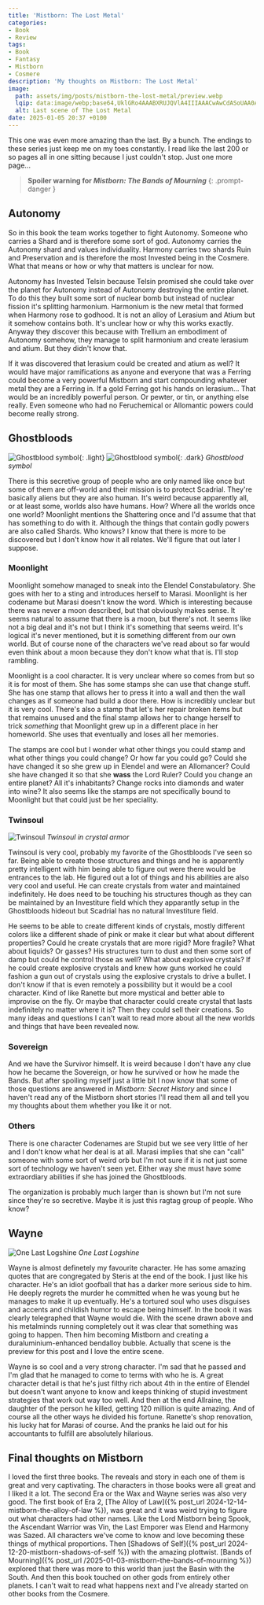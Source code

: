 ```yaml
---
title: 'Mistborn: The Lost Metal'
categories:
- Book
- Review
tags:
- Book
- Fantasy
- Mistborn
- Cosmere
description: 'My thoughts on Mistborn: The Lost Metal'
image:
  path: assets/img/posts/mistborn-the-lost-metal/preview.webp
  lqip: data:image/webp;base64,UklGRo4AAABXRUJQVlA4IIIAAACwAwCdASoUAA0APzmEuVOvKKWisAgB4CcJZgC7ABxotgGWvOt1aAD+y+K5L7Waii0H8MqSAoHSROIv3DhI8OS9MlYlFOoAa9OxFDI3ByPlceMIkVfZOl5fFT+nQDKebw0QLN5NnjZECEUx4n+tjwtPZgE8wByzBp/L/P4BdruE8AAA
  alt: Last scene of The Lost Metal
date: 2025-01-05 20:37 +0100
---
```

This one was even more amazing than the last. By a bunch. The endings to these series just keep me on my toes constantly. I read like the last 200 or so pages all in one sitting because I just couldn't stop. Just one more page...

> **Spoiler warning for *Mistborn: The Bands of Mourning***
{: .prompt-danger }

## Autonomy

So in this book the team works together to fight Autonomy. Someone who carries a Shard and is therefore some sort of god. Autonomy carries the Autonomy shard and values individuality. Harmony carries two shards Ruin and Preservation and is therefore the most Invested being in the Cosmere. What that means or how or why that matters is unclear for now.

Autonomy has Invested Telsin because Telsin promised she could take over the planet for Autonomy instead of Autonomy destroying the entire planet. To do this they built some sort of nuclear bomb but instead of nuclear fission it's splitting harmonium. Harmonium is the new metal that formed when Harmony rose to godhood. It is not an alloy of Lerasium and Atium but it somehow contains both. It's unclear how or why this works exactly. Anyway they discover this because with Trellium an embodiment of Autonomy somehow, they manage to split harmonium and create lerasium and atium. But they didn't know that.

If it was discovered that lerasium could be created and atium as well? It would have major ramifications as anyone and everyone that was a Ferring could become a very powerful Mistborn and start compounding whatever metal they are a Ferring in. If a gold Ferring got his hands on lerasium... That would be an incredibly powerful person. Or pewter, or tin, or anything else really. Even someone who had no Feruchemical or Allomantic powers could become really strong.

## Ghostbloods

![Ghostblood symbol](/assets/img/posts/mistborn-the-lost-metal/ghostblood.png){: .light}
![Ghostblood symbol](/assets/img/posts/mistborn-the-lost-metal/ghostblood_dark.png){: .dark}
_Ghostblood symbol_

There is this secretive group of people who are only named like once but some of them are off-world and their mission is to protect Scadrial. They're basically aliens but they are also human. It's weird because apparently all, or at least some, worlds also have humans. How? Where all the worlds once one world? Moonlight mentions the Shattering once and I'd assume that that has something to do with it. Although the things that contain godly powers are also called Shards. Who knows? I know that there is more to be discovered but I don't know how it all relates. We'll figure that out later I suppose.

### Moonlight

Moonlight somehow managed to sneak into the Elendel Constabulatory. She goes with her to a sting and introduces herself to Marasi. Moonlight is her codename but Marasi doesn't know the word. Which is interesting because there was never a moon described, but that obviously makes sense. It seems natural to assume that there is a moon, but there's not. It seems like not a big deal and it's not but I think it's something that seems weird. It's logical it's never mentioned, but it is something different from our own world. But of course none of the characters we've read about so far would even think about a moon because they don't know what that is. I'll stop rambling.

Moonlight is a cool character. It is very unclear where so comes from but so it is for most of them. She has some stamps she can use that change stuff. She has one stamp that allows her to press it into a wall and then the wall changes as if someone had build a door there. How is incredibly unclear but it is very cool. There's also a stamp that let's her repair broken items but that remains unused and the final stamp allows her to change herself to trick *something* that Moonlight grew up in a different place in her homeworld. She uses that eventually and loses all her memories.

The stamps are cool but I wonder what other things you could stamp and what other things you could change? Or how far you could go? Could she have changed it so she grew up in Elendel and were an Allomancer? Could she have changed it so that she **wass** the Lord Ruler? Could you change an entire planet? All it's inhabitants? Change rocks into diamonds and water into wine? It also seems like the stamps are not specifically bound to Moonlight but that could just be her speciality.

### Twinsoul

![Twinsoul](/assets/img/posts/mistborn-the-lost-metal/twinsoul.jpg)
_Twinsoul in crystal armor_

Twinsoul is very cool, probably my favorite of the Ghostbloods I've seen so far. Being able to create those structures and things and he is apparently pretty intelligent with him being able to figure out were there would be entrances to the lab. He figured out a lot of things and his abilities are also very cool and useful. He can create crystals from water and maintained indefinitely. He does need to be touching his structures though as they can be maintained by an Investiture field which they apparantly setup in the Ghostbloods hideout but Scadrial has no natural Investiture field.

He seems to be able to create different kinds of crystals, mostly different colors like a different shade of pink or make it clear but what about different properties? Could he create crystals that are more rigid? More fragile? What about liquids? Or gasses? His structures turn to dust and then some sort of damp but could he control those as well? What about explosive crystals? If he could create explosive crystals and knew how guns worked he could fashion a gun out of crystals using the explosive crystals to drive a bullet. I don't know if that is even remotely a possibility but it would be a cool character. Kind of like Ranette but more mystical and better able to improvise on the fly. Or maybe that character could create crystal that lasts indefinitely no matter where it is? Then they could sell their creations. So many ideas and questions I can't wait to read more about all the new worlds and things that have been revealed now.

### Sovereign

And we have the Survivor himself. It is weird because I don't have any clue how he became the Sovereign, or how he survived or how he made the Bands. But after spoiling myself just a little bit I now know that some of those questions are answered in *Mistborn: Secret History* and since I haven't read any of the Mistborn short stories I'll read them all and tell you my thoughts about them whether you like it or not.

### Others

There is one character Codenames are Stupid but we see very little of her and I don't know what her deal is at all. Marasi implies that she can "call" someone with some sort of weird orb but I'm not sure if it is not just some sort of technology we haven't seen yet. Either way she must have some extraordiary abilities if she has joined the Ghostbloods.

The organization is probably much larger than is shown but I'm not sure since they're so secretive. Maybe it is just this ragtag group of people. Who know?

## Wayne

![One Last Logshine](/assets/img/posts/mistborn-the-lost-metal/wayne.png)
_One Last Logshine_

Wayne is almost definetely my favourite character. He has some amazing quotes that are congregated by Steris at the end of the book. I just like his character. He's an idiot goofball that has a darker more serious side to him. He deeply regrets the murder he committed when he was young but he manages to make it up eventually. He's a tortured soul who uses disguises and accents and childish humor to escape being himself. In the book it was clearly telegraphed that Wayne would die. With the scene drawn above and his metalminds running completely out it was clear that something was going to happen. Then him becoming Mistborn and creating a duraluminium-enhanced bendalloy bubble. Actually that scene is the preview for this post and I love the entire scene.

Wayne is so cool and a very strong character. I'm sad that he passed and I'm glad that he managed to come to terms with who he is. A great character detail is that he's just filthy rich about 4th in the entire of Elendel but doesn't want anyone to know and keeps thinking of stupid investment strategies that work out way too well. And then at the end Allraine, the daughter of the person he killed, getting 120 million is quite amazing. And of course all the other ways he divided his fortune. Ranette's shop renovation, his lucky hat for Marasi of course. And the pranks he laid out for his accountants to fulfill are absolutely hilarious.

## Final thoughts on Mistborn

I loved the first three books. The reveals and story in each one of them is great and very captivating. The characters in those books were all great and I liked it a lot. The second Era or the Wax and Wayne series was also very good. The first book of Era 2, [The Alloy of Law]({% post_url 2024-12-14-mistborn-the-alloy-of-law %}), was great and it was weird trying to figure out what characters had other names. Like the Lord Mistborn being Spook, the Ascendant Warrior was Vin, the Last Emporer was Elend and Harmony was Sazed. All characters we've come to know and love becoming these things of mythical proportions. Then [Shadows of Self]({% post_url 2024-12-20-mistborn-shadows-of-self %}) with the amazing plottwist. [Bands of Mourning]({% post_url /2025-01-03-mistborn-the-bands-of-mourning %}) explored that there was more to this world than just the Basin with the South. And then this book touched on other gods from entirely other planets. I can't wait to read what happens next and I've already started on other books from the Cosmere.
